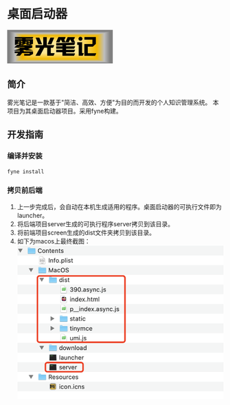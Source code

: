 # 桌面启动器
![img.png](../res/Icon.png)

## 简介
雾光笔记是一款基于"简洁、高效、方便"为目的而开发的个人知识管理系统。 
本项目为其桌面启动器项目。采用fyne构建。

## 开发指南
### 编译并安装
`fyne install`

### 拷贝前后端
1. 上一步完成后，会自动在本机生成适用的程序。桌面启动器的可执行文件即为launcher。
2. 将后端项目server生成的可执行程序server拷贝到该目录。
3. 将前端项目screen生成的dist文件夹拷贝到该目录。
4. 如下为macos上最终截图：
![appfiles.png](../res/appfiles.png)